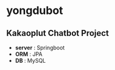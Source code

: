 # yongdubot

## Kakaoplut Chatbot Project
- **server** : Springboot
- **ORM** : JPA
- **DB** : MySQL
